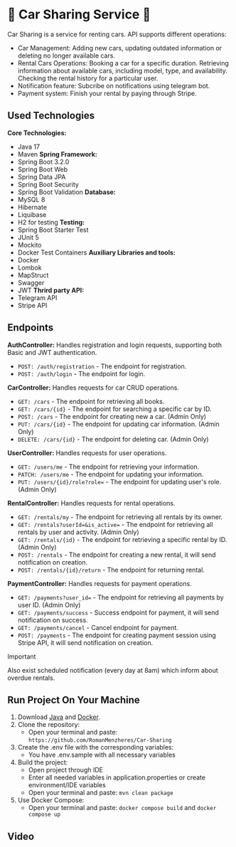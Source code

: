 # :car: Car Sharing Service :car:
Car Sharing is a service for renting cars. API supports different operations:
* Car Management:
    Adding new cars, updating outdated information or deleting no longer available cars.
* Rental Cars Operations:
    Booking a car for a specific duration. Retrieving information about available cars, including model, type, and availability. Checking the rental history for a particular user.
* Notification feature:
    Subcribe on notifications using telegram bot.
* Payment system:
    Finish your rental by paying through Stripe.

## Used Technologies
**Core Technologies:**
* Java 17
* Maven
**Spring Framework:**
* Spring Boot 3.2.0
* Spring Boot Web
* Spring Data JPA
* Spring Boot Security
* Spring Boot Validation
**Database:**
* MySQL 8
* Hibernate
* Liquibase
* H2 for testing
**Testing:**
* Spring Boot Starter Test
* JUnit 5
* Mockito
* Docker Test Containers
**Auxiliary Libraries and tools:**
* Docker
* Lombok
* MapStruct
* Swagger
* JWT
**Thrird party API:**
* Telegram API
* Stripe API
  
## Endpoints
**AuthController:** Handles registration and login requests, supporting both Basic and JWT authentication.
* `POST: /auth/registration` - The endpoint for registration.
* `POST: /auth/login` - The endpoint for login.

**CarController:** Handles requests for car CRUD operations.
* `GET: /cars` - The endpoint for retrieving all books.
* `GET: /cars/{id}` - The endpoint for searching a specific car by ID.
* `POST: /cars` - The endpoint for creating new a car. (Admin Only)
* `PUT: /cars/{id}` - The endpoint for updating car information. (Admin Only)
* `DELETE: /cars/{id}` - The endpoint for deleting car. (Admin Only)

**UserController:** Handles requests for user operations.
* `GET: /users/me` - The endpoint for retrieving your information.
* `PATCH: /users/me` - The endpoint for updating your information.
* `PUT: /users/{id}/role?role=` - The endpoint for updating user's role. (Admin Only)

**RentalController:** Handles requests for rental operations.
* `GET: /rentals/my` - The endpoint for retrieving all rentals by its owner.
* `GET: /rentals?userId=&is_active=` - The endpoint for retrieving all rentals by user and activity. (Admin Only)
* `GET: /rentals/{id}` - The endpoint for retrieving a specific rental by ID. (Admin Only)
* `POST: /rentals` - The endpoint for creating a new rental, it will send notification on creation.
* `POST: /rentals/{id}/return` - The endpoint for returning rental.

**PaymentController:** Handles requests for payment operations.
* `GET: /payments?user_id=` - The endpoint for retrieving all payments by user ID. (Admin Only)
* `GET: /payments/success` - Success endpoint for payment, it will send notification on success.
* `GET: /payments/cancel` - Cancel endpoint for payment.
* `POST: /payments` - The endpoint for creating payment session using Stripe API, it will send notification on creation.

> [!IMPORTANT]
> Also exist scheduled notification (every day at 8am) which inform about overdue rentals.

## Run Project On Your Machine
1. Download [Java](https://www.oracle.com/java/technologies/javase/jdk17-archive-downloads.html) and [Docker](https://www.docker.com/products/docker-desktop/).
2. Clone the repository:
    - Open your terminal and paste: `https://github.com/RomanMenzheres/Car-Sharing`
3. Create the .env file with the corresponding variables:
    - You have .env.sample with all necessary variables
4. Build the project:
    - Open project through IDE
    - Enter all needed variables in application.properties or create environment/IDE variables
    - Open your terminal and paste: `mvn clean package`
5. Use Docker Compose:
    - Open your terminal and paste: `docker compose build` and `docker compose up`
  
## Video
